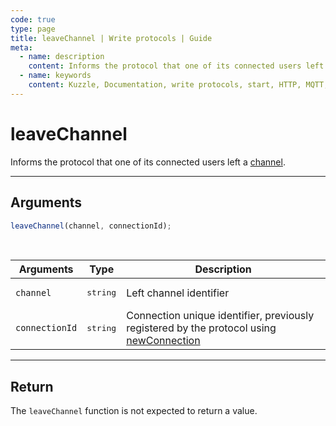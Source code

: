 ```yaml
---
code: true
type: page
title: leaveChannel | Write protocols | Guide
meta:
  - name: description
    content: Informs the protocol that one of its connected users left a channel.
  - name: keywords
    content: Kuzzle, Documentation, write protocols, start, HTTP, MQTT, leaveChannel
---
```


# leaveChannel

Informs the protocol that one of its connected users left a [channel](/core/2/guides/write-protocols/start-writing-protocols#channels).

---

## Arguments

```js
leaveChannel(channel, connectionId);
```

<br/>

| Arguments      | Type              | Description                                                                                                                           |
| -------------- | ----------------- | ------------------------------------------------------------------------------------------------------------------------------------- |
| `channel`      | <pre>string</pre> | Left channel identifier                                                                                                               |
| `connectionId` | <pre>string</pre> | Connection unique identifier, previously registered by the protocol using [newConnection](/core/2/guides/write-protocols/entrypoint/newconnection) |

---

## Return

The `leaveChannel` function is not expected to return a value.
